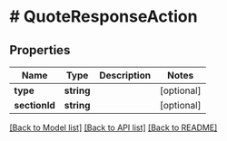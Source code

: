 # # QuoteResponseAction

## Properties

Name | Type | Description | Notes
------------ | ------------- | ------------- | -------------
**type** | **string** |  | [optional]
**sectionId** | **string** |  | [optional]

[[Back to Model list]](../../README.md#models) [[Back to API list]](../../README.md#endpoints) [[Back to README]](../../README.md)
